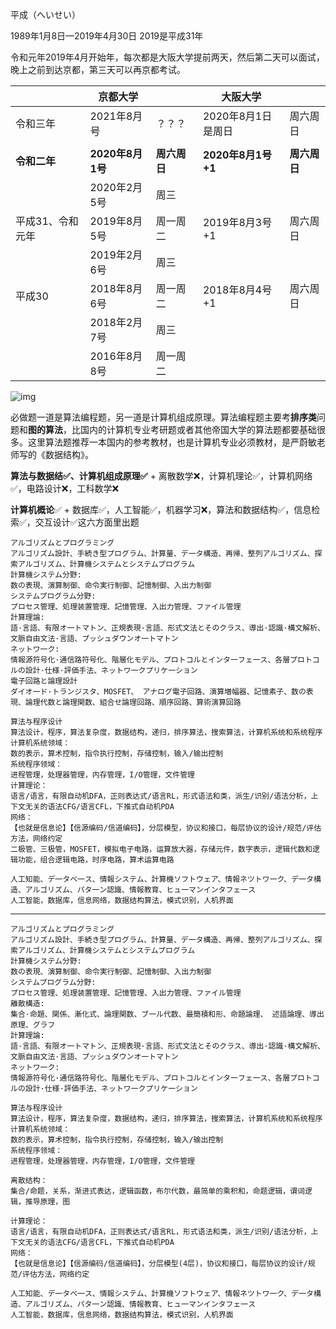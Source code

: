 平成（へいせい）

1989年1月8日—2019年4月30日  2019是平成31年

令和元年2019年4月开始年，每次都是大阪大学提前两天，然后第二天可以面试，晚上之前到达京都，第三天可以再京都考试。

|                  | 京都大学         |              | 大阪大学           |              |
| ---------------- | ---------------- | ------------ | ------------------ | ------------ |
| 令和三年         | 2021年8月号      | ？？？       | 2020年8月1日是周日 | 周六周日     |
|                  |                  |              |                    |              |
| **令和二年**     | **2020年8月1号** | **周六周日** | **2020年8月1号+1** | **周六周日** |
|                  | 2020年2月5号     | 周三         |                    |              |
| 平成31、令和元年 | 2019年8月5号     | 周一周二     | 2019年8月3号+1     | 周六周日     |
|                  | 2019年2月6号     | 周三         |                    |              |
| 平成30           | 2018年8月6号     | 周一周二     | 2018年8月4号+1     | 周六周日     |
|                  | 2018年2月7号     | 周三         |                    |              |
|                  | 2016年8月8号     | 周一周二     |                    |              |

![img](https://tva1.sinaimg.cn/large/0081Kckwly1gkj4loldrpj310g0hqgoo.jpg)

必做题一道是算法编程题，另一道是计算机组成原理。算法编程题主要考**排序类**问题和**图的算法**，比国内的计算机专业考研题或者其他帝国大学的算法题都要基础很多。这里算法题推荐一本国内的参考教材，也是计算机专业必须教材，是严蔚敏老师写的《数据结构》。

**算法与数据结✅、计算机组成原理✅** + 离散数学❌，计算机理论✅，计算机网络✅，电路设计❌，工科数学❌



**计算机概论**✅ + 数据库✅，人工智能✅，机器学习❌，算法和数据结构✅，信息检索✅，交互设计✅这六方面里出题



```
アルゴリズムとプログラミング
アルゴリズム設計、手続き型プログラム、計算量、デ一タ構造、再帰、整列アルゴリズム、探索アルゴリズム、計算機システムとシステムプログラム
計算機システム分野:
数の表現、演算制御、命令実行制御、記憶制御、入出力制御
システムプログラム分野:
プロセス管理、処理装置管理、記憶管理、入出力管理、ファイル管理
計算理論:
語·言語、有限オ一トマトン、正規表現·言語、形式文法とそのクラス、導出·認識·構文解析、文脈自由文法·言語、プッシュダウンオ一トマトン
ネットワ一ク:
情報源符号化·通信路符号化、階層化モデル、プロトコルとインタ一フェ一ス、各層プロトコルの設計·仕様·評価手法、ネットワ一クプリケ一ション
電子回路と論理設計
ダイオ一ド·トランジスタ、MOSFET、 アナログ電子回路、演算増幅器、記憶素子、数の表現、論理代数と論理関数、組合せ論理回路、順序回路、算術演算回路
```

```
算法与程序设计
算法设计，程序，算法复杂度，数据结构，递归，排序算法，搜索算法，计算机系统和系统程序
计算机系统领域：
数的表示，算术控制，指令执行控制，存储控制，输入/输出控制
系统程序领域：
进程管理，处理器管理，内存管理，I/O管理，文件管理
计算理论：
语言/语言，有限自动机DFA，正则表达式/语言RL，形式语法和类，派生/识别/语法分析，上下文无关的语法CFG/语言CFL，下推式自动机PDA
网络：
【也就是信息论】【信源编码/信道编码】，分层模型，协议和接口，每层协议的设计/规范/评估方法，网络约定
二极管、三极管，MOSFET，模拟电子电路，运算放大器，存储元件，数字表示，逻辑代数和逻辑功能，组合逻辑电路，时序电路，算术运算电路
```



```
人工知能、デ一タベ一ス、情報システム、計算機ソフトウェア、情報ネツトワ一ク、デ一タ構造、アルゴリズム、パタ一ン認識、情報教育、ヒュ一マンインタフェ一ス
人工智能，数据库，信息网络，数据结构算法，模式识别，人机界面
```









---





```
アルゴリズムとプログラミング
アルゴリズム設計、手続き型プログラム、計算量、デ一タ構造、再帰、整列アルゴリズム、探索アルゴリズム、計算機システムとシステムプログラム
計算機システム分野:
数の表現、演算制御、命令実行制御、記憶制御、入出力制御
システムプログラム分野:
プロセス管理、処理装置管理、記憶管理、入出力管理、ファイル管理
離散構造:
集合·命題、関係、漸化式、論理関数、ブ一ル代数、最簡積和形、命題論理、 述語論理、導出原理、グラフ
計算理論:
語·言語、有限オ一トマトン、正規表現·言語、形式文法とそのクラス、導出·認識·構文解析、文脈自由文法·言語、プッシュダウンオ一トマトン
ネットワ一ク:
情報源符号化·通信路符号化、階層化モデル、プロトコルとインタ一フェ一ス、各層プロトコルの設計·仕様·評価手法、ネットワ一クプリケ一ション
```

```
算法与程序设计
算法设计，程序，算法复杂度，数据结构，递归，排序算法，搜索算法，计算机系统和系统程序
计算机系统领域：
数的表示，算术控制，指令执行控制，存储控制，输入/输出控制
系统程序领域：
进程管理，处理器管理，内存管理，I/O管理，文件管理

离散结构：
集合/命题，关系，渐进式表达，逻辑函数，布尔代数，最简单的乘积和，命题逻辑，谓词逻辑，推导原理，图

计算理论：
语言/语言，有限自动机DFA，正则表达式/语言RL，形式语法和类，派生/识别/语法分析，上下文无关的语法CFG/语言CFL，下推式自动机PDA
网络：
【也就是信息论】【信源编码/信道编码】，分层模型(4层)，协议和接口，每层协议的设计/规范/评估方法，网络约定
```



```
人工知能、デ一タベ一ス、情報システム、計算機ソフトウェア、情報ネツトワ一ク、デ一タ構造、アルゴリズム、パタ一ン認識、情報教育、ヒュ一マンインタフェ一ス
人工智能，数据库，信息网络，数据结构算法，模式识别，人机界面
```

